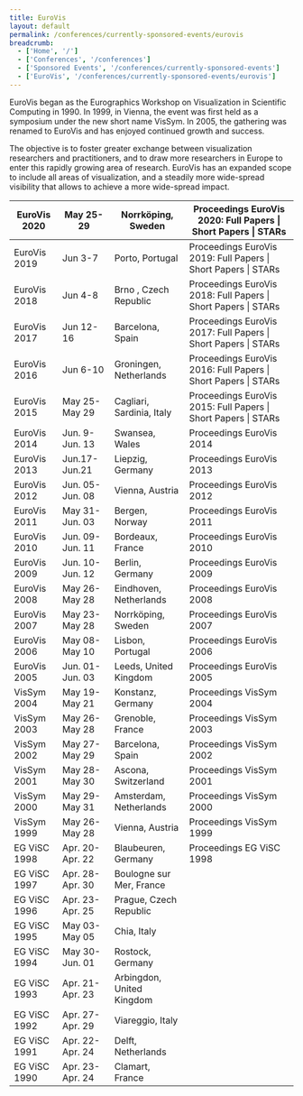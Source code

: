 ```yaml
---
title: EuroVis
layout: default
permalink: /conferences/currently-sponsored-events/eurovis
breadcrumb:
  - ['Home', '/']
  - ['Conferences', '/conferences']
  - ['Sponsored Events', '/conferences/currently-sponsored-events']
  - ['EuroVis', '/conferences/currently-sponsored-events/eurovis']
---
```


EuroVis began as the Eurographics Workshop on Visualization in Scientific Computing in 1990. In 1999, in Vienna, the event was first held as a symposium under the new short name VisSym. In 2005, the gathering was renamed to EuroVis and has enjoyed continued growth and success.

The objective is to foster greater exchange between visualization researchers and practitioners, and to draw more researchers in Europe to enter this rapidly growing area of research. EuroVis has an expanded scope to include all areas of visualization, and a steadily more wide-spread visibility that allows to achieve a more wide-spread impact.
 
| EuroVis 2020 | May 25-29   | Norrköping, Sweden |  Proceedings EuroVis 2020: Full Papers \| Short Papers \| STARs
|--------------|-----------------|---------------------------|---------------------------|
| EuroVis 2019 | Jun 3-7  | Porto, Portugal |  Proceedings EuroVis 2019: Full Papers \| Short Papers \| STARs
| EuroVis 2018 | Jun 4-8   | Brno , Czech Republic|  Proceedings EuroVis 2018: Full Papers \| Short Papers \| STARs
| EuroVis 2017 | Jun 12-16   | Barcelona, Spain |  Proceedings EuroVis 2017: Full Papers \| Short Papers \| STARs
| EuroVis 2016 | Jun 6-10   | Groningen, Netherlands |  Proceedings EuroVis 2016: Full Papers \| Short Papers \| STARs
| EuroVis 2015 | May 25-May 29   | Cagliari, Sardinia, Italy |  Proceedings EuroVis 2015: Full Papers \| Short Papers \| STARs
| EuroVis 2014 | Jun. 9-Jun. 13  | Swansea, Wales            | Proceedings EuroVis 2014 |
| EuroVis 2013 | Jun.17-Jun.21   | Liepzig, Germany          | Proceedings EuroVis 2013 |
| EuroVis 2012 | Jun. 05-Jun. 08 | Vienna, Austria           | Proceedings EuroVis 2012 |
| EuroVis 2011 | May 31-Jun. 03  | Bergen, Norway            | Proceedings EuroVis 2011 |
| EuroVis 2010 | Jun. 09-Jun. 11 | Bordeaux, France          | Proceedings EuroVis 2010 |
| EuroVis 2009 | Jun. 10-Jun. 12 | Berlin, Germany           | Proceedings EuroVis 2009 |
| EuroVis 2008 | May 26-May 28   | Eindhoven, Netherlands    | Proceedings EuroVis 2008 |
| EuroVis 2007 | May 23-May 28   | Norrköping, Sweden        | Proceedings EuroVis 2007 |
| EuroVis 2006 | May 08-May 10   | Lisbon, Portugal          | Proceedings EuroVis 2006 |
| EuroVis 2005 | Jun. 01-Jun. 03 | Leeds, United Kingdom     | Proceedings EuroVis 2005 |
| VisSym 2004  | May 19-May 21   | Konstanz, Germany         | Proceedings VisSym 2004  |
| VisSym 2003  | May 26-May 28   | Grenoble, France          | Proceedings VisSym 2003  |
| VisSym 2002  | May 27-May 29   | Barcelona, Spain          | Proceedings VisSym 2002  |
| VisSym 2001  | May 28-May 30   | Ascona, Switzerland       | Proceedings VisSym 2001  |
| VisSym 2000  | May 29-May 31   | Amsterdam, Netherlands    | Proceedings VisSym 2000  |
| VisSym 1999  | May 26-May 28   | Vienna, Austria           | Proceedings VisSym 1999  |
| EG ViSC 1998 | Apr. 20-Apr. 22 | Blaubeuren, Germany       | Proceedings EG ViSC 1998 |
| EG ViSC 1997 | Apr. 28-Apr. 30 | Boulogne sur Mer, France  |                          |
| EG ViSC 1996 | Apr. 23-Apr. 25 | Prague, Czech Republic    |                          |
| EG ViSC 1995 | May 03- May 05  | Chia, Italy               |                          |
| EG ViSC 1994 | May 30-Jun. 01  | Rostock, Germany          |                          |
| EG ViSC 1993 | Apr. 21-Apr. 23 | Arbingdon, United Kingdom |                          |
| EG ViSC 1992 | Apr. 27-Apr. 29 | Viareggio, Italy          |                          |
| EG ViSC 1991 | Apr. 22-Apr. 24 | Delft, Netherlands        |                          |
| EG ViSC 1990 | Apr. 23-Apr. 24 | Clamart, France           |                          |
